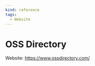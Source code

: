 ```yaml
---
kind: reference
tags:
  - Website
---
```


# OSS Directory

Website: <https://www.ossdirectory.com/>
